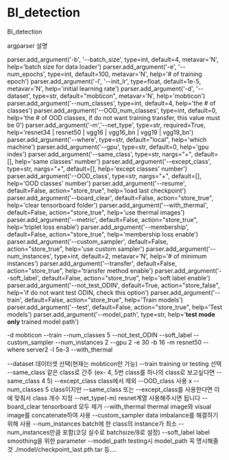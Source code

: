 # BI_detection
BI_detection

argparser 설명

parser.add_argument('-b', '--batch_size', type=int, default=4, metavar='N', help='batch size for data loader')
parser.add_argument('-e', '--num_epochs', type=int, default=100, metavar='N', help='# of training epoch')
parser.add_argument('-l', '--init_lr', type=float, default=1e-5, metavar='N', help='initial learning rate')
parser.add_argument('-d', '--dataset', type=str, default="mobticon", metavar='N', help='mobticon')
parser.add_argument('--num_classes', type=int, default=4, help='the # of classes')
parser.add_argument('--OOD_num_classes', type=int, default=0, help='the # of OOD classes, if do not want training transfer, this value must be 0')
parser.add_argument('-m','--net_type', type=str, required=True, help='resnet34 | resnet50 | vgg16 | vgg16_bn | vgg19 | vgg19_bn')
parser.add_argument('--where', type=str, default="local", help='which machine')
parser.add_argument('--gpu', type=str, default=0, help='gpu index')
parser.add_argument('--same_class', type=str, nargs="+", default=[], help='same classes\' number')
parser.add_argument('--except_class', type=str, nargs="+", default=[], help='except classes\' number')
parser.add_argument('--OOD_class', type=str, nargs="+", default=[], help='OOD classes\' number')
parser.add_argument('--resume', default=False, action="store_true", help='load last checkpoint')
parser.add_argument('--board_clear', default=False, action="store_true", help='clear tensorboard folder')
parser.add_argument('--with_thermal', default=False, action="store_true", help='use thermal images')
parser.add_argument('--metric', default=False, action="store_true", help='triplet loss enable')
parser.add_argument('--membership', default=False, action="store_true", help='membership loss enable')
parser.add_argument('--custom_sampler', default=False, action="store_true", help='use custom sampler')
parser.add_argument('--num_instances', type=int, default=2, metavar='N', help='# of minimum instances')
parser.add_argument('--transfer', default=False, action="store_true", help='transfer method enable')
parser.add_argument('--soft_label', default=False, action="store_true", help='soft label enable')
parser.add_argument('--not_test_ODIN', default=True, action="store_false", help='if do not want test ODIN, check this option')
parser.add_argument('--train', default=False, action="store_true", help='Train models')
parser.add_argument('--test', default=False, action="store_true", help='Test models')
parser.add_argument('--model_path', type=str, help='**test mode only** trained model path')


-d mobticon --train --num_classes 5 --not_test_ODIN --soft_label --custom_sampler --num_instances 2 --gpu 2 -e 30 -b 16 -m resnet50 --where server2 -l 5e-3 --with_thermal


--dataset 데이터셋 선택(현재는 mobticon만 가능)
--train training or testing 선택
--same_class 같은 class로 간주 (ex- 4, 5번 class를 하나의 class로 보고싶다면 --same_class 4 5)
--except_class class에서 제외
--OOD_class 사용 x
--num_classes 5 class이지만 --same_class 또는 --except_class를 사용한다면 이에 맞춰서 class 개수 지정
--net_type(-m) resnet계열 사용해주시면 됩니다
--board_clear tensorboard 모두 제거
--with_thermal thermal image와 visual image를 concatenate하여 사용
--custom_sampler data imbalance를 해결하기 위해 사용
--num_instances batch에 한 class의 instance가 최소 --num_instances만큼 포함(코딩 실수로 batchsize/8로 설정)
--soft_label label smoothing을 위한 parameter
--model_path testing시 model_path 꼭 명시해줄 것 ./model/checkpoint_last.pth.tar 등....
